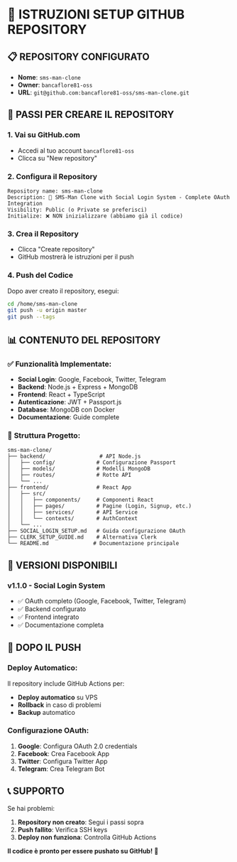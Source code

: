 # 🚀 **ISTRUZIONI SETUP GITHUB REPOSITORY**

## 📋 **REPOSITORY CONFIGURATO**
- **Nome**: `sms-man-clone`
- **Owner**: `bancaflore81-oss`
- **URL**: `git@github.com:bancaflore81-oss/sms-man-clone.git`

## 🔧 **PASSI PER CREARE IL REPOSITORY**

### 1. **Vai su GitHub.com**
- Accedi al tuo account `bancaflore81-oss`
- Clicca su "New repository"

### 2. **Configura il Repository**
```
Repository name: sms-man-clone
Description: 🔐 SMS-Man Clone with Social Login System - Complete OAuth Integration
Visibility: Public (o Private se preferisci)
Initialize: ❌ NON inizializzare (abbiamo già il codice)
```

### 3. **Crea il Repository**
- Clicca "Create repository"
- GitHub mostrerà le istruzioni per il push

### 4. **Push del Codice**
Dopo aver creato il repository, esegui:

```bash
cd /home/sms-man-clone
git push -u origin master
git push --tags
```

## 📊 **CONTENUTO DEL REPOSITORY**

### ✅ **Funzionalità Implementate:**
- **Social Login**: Google, Facebook, Twitter, Telegram
- **Backend**: Node.js + Express + MongoDB
- **Frontend**: React + TypeScript
- **Autenticazione**: JWT + Passport.js
- **Database**: MongoDB con Docker
- **Documentazione**: Guide complete

### 📁 **Struttura Progetto:**
```
sms-man-clone/
├── backend/                 # API Node.js
│   ├── config/             # Configurazione Passport
│   ├── models/             # Modelli MongoDB
│   ├── routes/             # Rotte API
│   └── ...
├── frontend/               # React App
│   ├── src/
│   │   ├── components/     # Componenti React
│   │   ├── pages/          # Pagine (Login, Signup, etc.)
│   │   ├── services/       # API Service
│   │   └── contexts/       # AuthContext
│   └── ...
├── SOCIAL_LOGIN_SETUP.md   # Guida configurazione OAuth
├── CLERK_SETUP_GUIDE.md    # Alternativa Clerk
└── README.md              # Documentazione principale
```

## 🎯 **VERSIONI DISPONIBILI**

### **v1.1.0** - Social Login System
- ✅ OAuth completo (Google, Facebook, Twitter, Telegram)
- ✅ Backend configurato
- ✅ Frontend integrato
- ✅ Documentazione completa

## 🚀 **DOPO IL PUSH**

### **Deploy Automatico:**
Il repository include GitHub Actions per:
- **Deploy automatico** su VPS
- **Rollback** in caso di problemi
- **Backup** automatico

### **Configurazione OAuth:**
1. **Google**: Configura OAuth 2.0 credentials
2. **Facebook**: Crea Facebook App
3. **Twitter**: Configura Twitter App
4. **Telegram**: Crea Telegram Bot

## 📞 **SUPPORTO**

Se hai problemi:
1. **Repository non creato**: Segui i passi sopra
2. **Push fallito**: Verifica SSH keys
3. **Deploy non funziona**: Controlla GitHub Actions

**Il codice è pronto per essere pushato su GitHub!** 🚀
